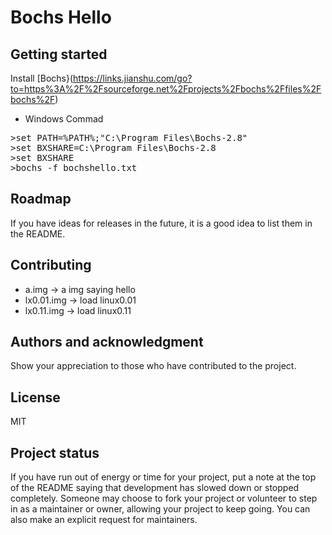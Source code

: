 # Bochs Hello



## Getting started

Install [Bochs}(https://links.jianshu.com/go?to=https%3A%2F%2Fsourceforge.net%2Fprojects%2Fbochs%2Ffiles%2Fbochs%2F)

- Windows Commad

<pre>
>set PATH=%PATH%;"C:\Program Files\Bochs-2.8"
>set BXSHARE=C:\Program Files\Bochs-2.8
>set BXSHARE
>bochs -f bochshello.txt 
</pre>

## Roadmap
If you have ideas for releases in the future, it is a good idea to list them in the README.

## Contributing
- a.img -> a img saying hello
- lx0.01.img -> load linux0.01
- lx0.11.img -> load linux0.11

## Authors and acknowledgment
Show your appreciation to those who have contributed to the project.

## License
MIT

## Project status
If you have run out of energy or time for your project, put a note at the top of the README saying that development has slowed down or stopped completely. Someone may choose to fork your project or volunteer to step in as a maintainer or owner, allowing your project to keep going. You can also make an explicit request for maintainers.

